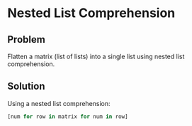 # Nested List Comprehension

## Problem
Flatten a matrix (list of lists) into a single list using nested list comprehension.

## Solution
Using a nested list comprehension:
```python
[num for row in matrix for num in row]
